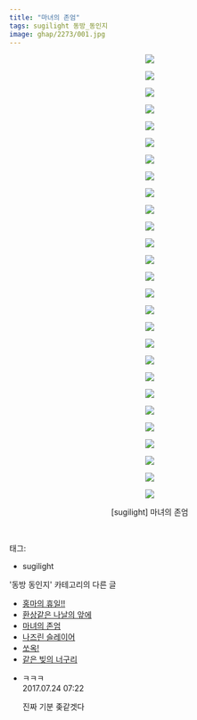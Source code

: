 ```yaml
---
title: "마녀의 존엄"
tags: sugilight 동방_동인지
image: ghap/2273/001.jpg
---
```

<div class="article">
<p style="text-align: center; clear: none; float: none;"><img src="{{ site.nasurl }}/ghap/2273/001.jpg"/></p>
<p style="text-align: center; clear: none; float: none;"><img src="{{ site.nasurl }}/ghap/2273/002.jpg"/></p>
<p style="text-align: center; clear: none; float: none;"><img src="{{ site.nasurl }}/ghap/2273/003.jpg"/></p>
<p style="text-align: center; clear: none; float: none;"><img src="{{ site.nasurl }}/ghap/2273/004.jpg"/></p>
<p style="text-align: center; clear: none; float: none;"><img src="{{ site.nasurl }}/ghap/2273/005.jpg"/></p>
<p style="text-align: center; clear: none; float: none;"><img src="{{ site.nasurl }}/ghap/2273/006.jpg"/></p>
<p style="text-align: center; clear: none; float: none;"><img src="{{ site.nasurl }}/ghap/2273/007.jpg"/></p>
<p style="text-align: center; clear: none; float: none;"><img src="{{ site.nasurl }}/ghap/2273/008.jpg"/></p>
<p style="text-align: center; clear: none; float: none;"><img src="{{ site.nasurl }}/ghap/2273/009.jpg"/></p>
<p style="text-align: center; clear: none; float: none;"><img src="{{ site.nasurl }}/ghap/2273/010.jpg"/></p>
<p style="text-align: center; clear: none; float: none;"><img src="{{ site.nasurl }}/ghap/2273/011.jpg"/></p>
<p style="text-align: center; clear: none; float: none;"><img src="{{ site.nasurl }}/ghap/2273/012.jpg"/></p>
<p style="text-align: center; clear: none; float: none;"><img src="{{ site.nasurl }}/ghap/2273/013.jpg"/></p>
<p style="text-align: center; clear: none; float: none;"><img src="{{ site.nasurl }}/ghap/2273/014.jpg"/></p>
<p style="text-align: center; clear: none; float: none;"><img src="{{ site.nasurl }}/ghap/2273/015.jpg"/></p>
<p style="text-align: center; clear: none; float: none;"><img src="{{ site.nasurl }}/ghap/2273/016.jpg"/></p>
<p style="text-align: center; clear: none; float: none;"><img src="{{ site.nasurl }}/ghap/2273/017.jpg"/></p>
<p style="text-align: center; clear: none; float: none;"><img src="{{ site.nasurl }}/ghap/2273/018.jpg"/></p>
<p style="text-align: center; clear: none; float: none;"><img src="{{ site.nasurl }}/ghap/2273/019.jpg"/></p>
<p style="text-align: center; clear: none; float: none;"><img src="{{ site.nasurl }}/ghap/2273/020.jpg"/></p>
<p style="text-align: center; clear: none; float: none;"><img src="{{ site.nasurl }}/ghap/2273/021.jpg"/></p>
<p style="text-align: center; clear: none; float: none;"><img src="{{ site.nasurl }}/ghap/2273/022.jpg"/></p>
<p style="text-align: center; clear: none; float: none;"><img src="{{ site.nasurl }}/ghap/2273/023.jpg"/></p>
<p style="text-align: center; clear: none; float: none;"><img src="{{ site.nasurl }}/ghap/2273/024.jpg"/></p>
<p style="text-align: center; clear: none; float: none;"><img src="{{ site.nasurl }}/ghap/2273/025.jpg"/></p>
<p style="text-align: center; clear: none; float: none;"><img src="{{ site.nasurl }}/ghap/2273/026.jpg"/></p>
<p style="text-align: center; clear: none; float: none;"><img src="{{ site.nasurl }}/ghap/2273/027.jpg"/></p>
<p style="text-align: center; clear: none; float: none;">[sugilight] 마녀의 존엄</p>
<p><br/></p>
</div><div class="tagTrail">
<p>태그: </p>
<ul>
<li>sugilight</li>
</ul>
</div><div class="another">
<p>'동방 동인지' 카테고리의 다른 글</p>
<ul>
<li><a href="/2016-09-22-ghap_2276">홍마의 휴일!!</a></li>
<li><a href="/2016-09-22-ghap_2274">환상같은 나날의 앞에</a></li>
<li><a href="/2016-09-22-ghap_2273">마녀의 존엄</a></li>
<li><a href="/2016-09-22-ghap_2271">나즈린 슬레이어</a></li>
<li><a href="/2016-09-22-ghap_2269">쏘옥!</a></li>
<li><a href="/2016-09-22-ghap_2268">같은 빚의 너구리</a></li>
</ul>
</div><div class="cb_module cb_fluid">
<div class="cb_wrt cb_profile">
<div class="comment">
<ul>
<li class="cb_thumb_off" id="comment15042874">
<div class="cb_comment_area">
<div class="cb_info_area">
<div class="cb_section">
<span class="cb_nick_name">ㅋㅋㅋ</span>
</div>
<div class="cb_section">
<span class="cb_date">2017.07.24 07:22 </span>
</div>
</div>
<div class="cb_dsc_comment">
<p class="cb_dsc">
											진짜 기분 좆같겟다
										</p>
</div>
</div></li>
</ul>
</div>
</div><!-- commentList close -->
</div>
